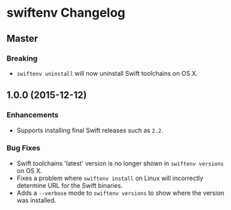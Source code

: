 # swiftenv Changelog

## Master

### Breaking

- `swiftenv uninstall` will now uninstall Swift toolchains on OS X.


## 1.0.0 (2015-12-12)

### Enhancements

- Supports installing final Swift releases such as `2.2`.

### Bug Fixes

- Swift toolchains 'latest' version is no longer shown in `swiftenv versions`
  on OS X.
- Fixes a problem where `swiftenv install` on Linux will incorrectly
  determine URL for the Swift binaries.
- Adds a `--verbose` mode to `swiftenv versions` to show where the version was
  installed.
